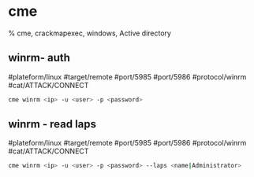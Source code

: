 # cme

% cme, crackmapexec, windows, Active directory


## winrm- auth
#plateform/linux #target/remote #port/5985 #port/5986 #protocol/winrm #cat/ATTACK/CONNECT  

```bash
cme winrm <ip> -u <user> -p <password>
```


## winrm - read laps
#plateform/linux #target/remote #port/5985 #port/5986 #protocol/winrm #cat/ATTACK/CONNECT  

```bash
cme winrm <ip> -u <user> -p <password> --laps <name|Administrator>
```